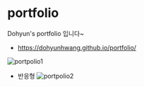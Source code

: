 # portfolio
 Dohyun's portfolio 입니다~
-  https://dohyunhwang.github.io/portfolio/

![portpolio1](https://user-images.githubusercontent.com/68048248/108962216-c9b55c00-76bb-11eb-92a8-e8d40f140582.gif)
<br>
- 반응형
![portpolio2](https://user-images.githubusercontent.com/68048248/108962307-eb164800-76bb-11eb-8371-500fed1880ab.gif)
